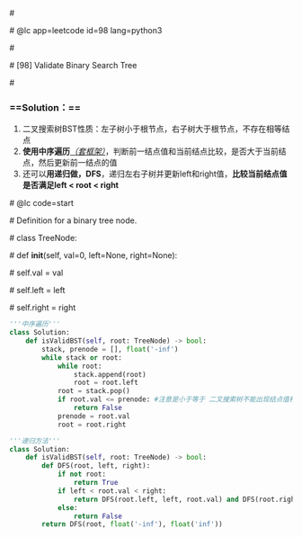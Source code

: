 \#

\# @lc app=leetcode id=98 lang=python3

\#

\# [98] Validate Binary Search Tree

\#

### ==Solution：==

1. 二叉搜索树BST性质：左子树小于根节点，右子树大于根节点，不存在相等结点
2. **使用中序遍历**<u>*（套框架）*</u>，判断前一结点值和当前结点比较，是否大于当前结点，然后更新前一结点的值
3. 还可以**用递归做，DFS**，递归左右子树并更新left和right值，**比较当前结点值是否满足left < root < right**

\# @lc code=start

\# Definition for a binary tree node.

\# class TreeNode:

\#     def __init__(self, val=0, left=None, right=None):

\#         self.val = val

\#         self.left = left

\#         self.right = right

```python
'''中序遍历'''
class Solution:
	def isValidBST(self, root: TreeNode) -> bool:
        stack, prenode = [], float('-inf')
        while stack or root:
            while root:
                stack.append(root)
                root = root.left
            root = stack.pop()
            if root.val <= prenode: #注意是小于等于 二叉搜索树不能出现结点值相等
                return False
            prenode = root.val
            root = root.right
```

```python
'''递归方法'''
class Solution:
	def isValidBST(self, root: TreeNode) -> bool:
        def DFS(root, left, right):
            if not root:
                return True
            if left < root.val < right:
                return DFS(root.left, left, root.val) and DFS(root.right, root.val, right)
            else:
                return False
        return DFS(root, float('-inf'), float('inf'))
```



